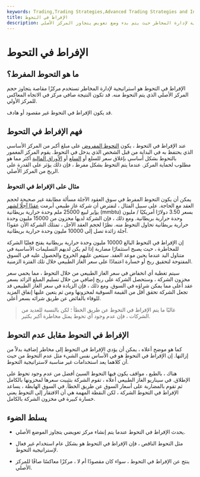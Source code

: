 ```yaml
---
keywords: Trading,Trading Strategies,Advanced Trading Strategies and Instruments,Advanced Strategies and Instruments
title: الإفراط في التحوط
description: الإفراط في التحوط هو استراتيجية لإدارة المخاطر حيث يتم بدء وضع تعويض يتجاوز المركز الأصلي.
---
```


# الإفراط في التحوط
## ما هو التحوط المفرط؟

الإفراط في التحوط هو استراتيجية لإدارة المخاطر تستخدم مركزًا مقاصة يتجاوز حجم المركز الأصلي الذي يتم التحوط منه. قد تكون النتيجة صافي مركز في الاتجاه المعاكس للمركز الأولي.

قد يكون الإفراط في التحوط غير مقصود أو هادف.

## فهم الإفراط في التحوط

عند الإفراط في التحوط ، يكون [التحوط المفروض](/hedge) على مبلغ أكبر من المركز الأساسي الذي يحتفظ به في البداية من قبل الشخص الذي يدخل في التحوط. يقوم المركز المغمور بالتحوط بشكل أساسي بإغلاق سعر للسلع أو [السلع](/commodity) أو [الأوراق المالية](/security) أكثر مما هو مطلوب لحماية المركز. عندما يتم التحوط بشكل مفرط ، فإن ذلك يؤثر على القدرة على الربح من المركز الأصلي.

### مثال على الإفراط في التحوط

يمكن أن يكون التحوط المفرط في سوق العقود الآجلة مسألة مطابقة غير صحيحة لحجم العقد مع الحاجة. على سبيل المثال ، لنفترض أن شركة غاز طبيعي أبرمت [عقدًا آجلًا لشهر يناير](/futurescontract) لبيع 25000 ملم وحدة حرارية بريطانية (mmbtu) بسعر 3.50 دولارًا أمريكيًا / مليون وحدة حرارية بريطانية. ومع ذلك ، فإن الشركة لديها مخزون من 15000 مليون وحدة حرارية بريطانية تحاول التحوط منه. نظرًا لحجم العقد الآجل ، تمتلك الشركة الآن عقودًا آجلة زائدة تصل إلى 10000 مليون وحدة حرارية بريطانية.

إن الإفراط في التحوط البالغ 10000 مليون وحدة حرارية بريطانية يفتح فعليًا الشركة للمخاطرة ، حيث يصبح استثمارًا مضاربة إذا لم يكن لديهم التسليمات الأساسية في متناول اليد عندما يحين موعد العقد. سيتعين عليهم الخروج والحصول عليه في السوق المفتوحة لتحقيق ربح أو خسارة اعتمادًا على سعر الغاز الطبيعي خلال تلك الفترة الزمنية.

سيتم تغطية أي انخفاض في سعر الغاز الطبيعي من خلال التحوط ، مما يحمي سعر مخزون الشركة ، وستحصل الشركة على ربح إضافي من خلال تسليم المبلغ الزائد بسعر عقد أعلى مما يمكن شراؤه في السوق. ومع ذلك ، فإن الزيادة في سعر الغاز الطبيعي قد تجعل الشركة تحقق أقل من القيمة السوقية لمخزونها ومن ثم يتعين عليها إنفاق المزيد للوفاء بالفائض عن طريق شرائه بسعر أعلى.

> غالبًا ما يتم الإفراط في التحوط عن طريق الخطأ ؛ لكن بالنسبة للعديد من الشركات ، فإن عدم وجود أي تحوط يمثل مخاطرة أكبر بكثير.

>

## الإفراط في التحوط مقابل عدم التحوط

كما هو موضح أعلاه ، يمكن أن يؤدي الإفراط في التحوط إلى مخاطر إضافية بدلاً من إزالتها. إن الإفراط في التحوط هو في الأساس نفس الشيء مثل عدم التحوط من حيث أن كلاهما يعد استخدامات غير مناسبة لاستراتيجية التحوط.

هناك ، بالطبع ، مواقف يكون فيها التحوط السيئ أفضل من عدم وجود تحوط على الإطلاق. في سيناريو الغاز الطبيعي أعلاه ، تقوم الشركة بتثبيت سعرها لمخزونها بالكامل ثم تقوم بالمضاربة على أسعار السوق عن طريق الخطأ. في السوق الهابطة ، يساعد الإفراط في التحوط الشركة ، لكن النقطة المهمة هي أن الافتقار إلى التحوط يعني خسارة كبيرة في مخزون الشركة بالكامل.

## يسلط الضوء

- يحدث الإفراط في التحوط عندما يتم إنشاء مركز تعويضي يتجاوز الموضع الأصلي.

- مثل التحوط الناقص ، فإن الإفراط في التحوط هو بشكل عام استخدام غير فعال لإستراتيجية التحوط.

- ينتج عن الإفراط في التحوط ، سواء كان مقصودًا أم لا ، مركزًا معاكسًا صافًا للمركز الأصلي.


